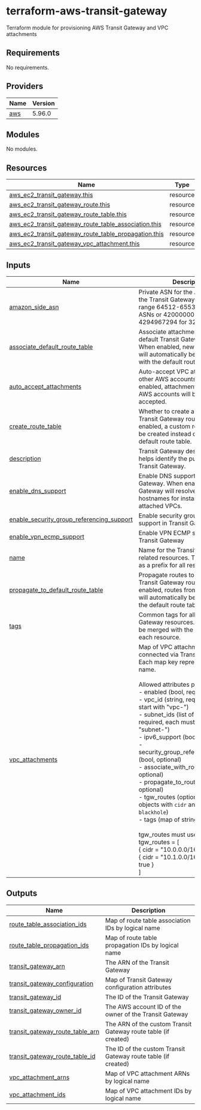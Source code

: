 # terraform-aws-transit-gateway

Terraform module for provisioning AWS Transit Gateway and VPC attachments

<!-- BEGIN_TF_DOCS -->
## Requirements

No requirements.

## Providers

| Name | Version |
|------|---------|
| <a name="provider_aws"></a> [aws](#provider\_aws) | 5.96.0 |

## Modules

No modules.

## Resources

| Name | Type |
|------|------|
| [aws_ec2_transit_gateway.this](https://registry.terraform.io/providers/hashicorp/aws/latest/docs/resources/ec2_transit_gateway) | resource |
| [aws_ec2_transit_gateway_route.this](https://registry.terraform.io/providers/hashicorp/aws/latest/docs/resources/ec2_transit_gateway_route) | resource |
| [aws_ec2_transit_gateway_route_table.this](https://registry.terraform.io/providers/hashicorp/aws/latest/docs/resources/ec2_transit_gateway_route_table) | resource |
| [aws_ec2_transit_gateway_route_table_association.this](https://registry.terraform.io/providers/hashicorp/aws/latest/docs/resources/ec2_transit_gateway_route_table_association) | resource |
| [aws_ec2_transit_gateway_route_table_propagation.this](https://registry.terraform.io/providers/hashicorp/aws/latest/docs/resources/ec2_transit_gateway_route_table_propagation) | resource |
| [aws_ec2_transit_gateway_vpc_attachment.this](https://registry.terraform.io/providers/hashicorp/aws/latest/docs/resources/ec2_transit_gateway_vpc_attachment) | resource |

## Inputs

| Name | Description | Type | Default | Required |
|------|-------------|------|---------|:--------:|
| <a name="input_amazon_side_asn"></a> [amazon\_side\_asn](#input\_amazon\_side\_asn) | Private ASN for the Amazon side of the Transit Gateway. Must be in the range 64512-65534 for 16-bit ASNs or 4200000000-4294967294 for 32-bit ASNs. | `number` | `64512` | no |
| <a name="input_associate_default_route_table"></a> [associate\_default\_route\_table](#input\_associate\_default\_route\_table) | Associate attachments with the default Transit Gateway route table. When enabled, new attachments will automatically be associated with the default route table. | `bool` | `true` | no |
| <a name="input_auto_accept_attachments"></a> [auto\_accept\_attachments](#input\_auto\_accept\_attachments) | Auto-accept VPC attachments from other AWS accounts. When enabled, attachments from other AWS accounts will be automatically accepted. | `bool` | `true` | no |
| <a name="input_create_route_table"></a> [create\_route\_table](#input\_create\_route\_table) | Whether to create a separate Transit Gateway route table. When enabled, a custom route table will be created instead of using the default route table. | `bool` | `true` | no |
| <a name="input_description"></a> [description](#input\_description) | Transit Gateway description. This helps identify the purpose of the Transit Gateway. | `string` | `""` | no |
| <a name="input_enable_dns_support"></a> [enable\_dns\_support](#input\_enable\_dns\_support) | Enable DNS support for the Transit Gateway. When enabled, the Transit Gateway will resolve DNS hostnames for instances in the attached VPCs. | `bool` | `true` | no |
| <a name="input_enable_security_group_referencing_support"></a> [enable\_security\_group\_referencing\_support](#input\_enable\_security\_group\_referencing\_support) | Enable security group referencing support in Transit Gateway | `bool` | `false` | no |
| <a name="input_enable_vpn_ecmp_support"></a> [enable\_vpn\_ecmp\_support](#input\_enable\_vpn\_ecmp\_support) | Enable VPN ECMP support in Transit Gateway | `bool` | `false` | no |
| <a name="input_name"></a> [name](#input\_name) | Name for the Transit Gateway and related resources. This will be used as a prefix for all resource names. | `string` | n/a | yes |
| <a name="input_propagate_to_default_route_table"></a> [propagate\_to\_default\_route\_table](#input\_propagate\_to\_default\_route\_table) | Propagate routes to the default Transit Gateway route table. When enabled, routes from attachments will automatically be propagated to the default route table. | `bool` | `true` | no |
| <a name="input_tags"></a> [tags](#input\_tags) | Common tags for all Transit Gateway resources. These tags will be merged with the Name tag for each resource. | `map(string)` | `{}` | no |
| <a name="input_vpc_attachments"></a> [vpc\_attachments](#input\_vpc\_attachments) | Map of VPC attachments to be connected via Transit Gateway. Each map key represents a logical name.<br/><br/>Allowed attributes per VPC:<br/>- enabled (bool, required)<br/>- vpc\_id (string, required, must start with "vpc-")<br/>- subnet\_ids (list of strings, required, each must start with "subnet-")<br/>- ipv6\_support (bool, optional)<br/>- security\_group\_referencing\_support (bool, optional)<br/>- associate\_with\_route\_table (bool, optional)<br/>- propagate\_to\_route\_table (bool, optional)<br/>- tgw\_routes (optional list of objects with `cidr` and optional `blackhole`)<br/>- tags (map of strings, optional)<br/><br/>tgw\_routes must use this structure:<br/>tgw\_routes = [<br/>  { cidr = "10.0.0.0/16" },<br/>  { cidr = "10.1.0.0/16", blackhole = true }<br/>] | <pre>map(object({<br/>    enabled    = bool<br/>    vpc_id     = string<br/>    subnet_ids = list(string)<br/><br/>    ipv6_support                       = optional(bool, false)<br/>    security_group_referencing_support = optional(bool, false)<br/>    associate_with_route_table         = optional(bool, false)<br/>    propagate_to_route_table           = optional(bool, false)<br/><br/>    tgw_routes = optional(list(object({<br/>      cidr      = string<br/>      blackhole = optional(bool, false)<br/>    })), [])<br/><br/>    tags = optional(map(string), {})<br/>  }))</pre> | `{}` | no |

## Outputs

| Name | Description |
|------|-------------|
| <a name="output_route_table_association_ids"></a> [route\_table\_association\_ids](#output\_route\_table\_association\_ids) | Map of route table association IDs by logical name |
| <a name="output_route_table_propagation_ids"></a> [route\_table\_propagation\_ids](#output\_route\_table\_propagation\_ids) | Map of route table propagation IDs by logical name |
| <a name="output_transit_gateway_arn"></a> [transit\_gateway\_arn](#output\_transit\_gateway\_arn) | The ARN of the Transit Gateway |
| <a name="output_transit_gateway_configuration"></a> [transit\_gateway\_configuration](#output\_transit\_gateway\_configuration) | Map of Transit Gateway configuration attributes |
| <a name="output_transit_gateway_id"></a> [transit\_gateway\_id](#output\_transit\_gateway\_id) | The ID of the Transit Gateway |
| <a name="output_transit_gateway_owner_id"></a> [transit\_gateway\_owner\_id](#output\_transit\_gateway\_owner\_id) | The AWS account ID of the owner of the Transit Gateway |
| <a name="output_transit_gateway_route_table_arn"></a> [transit\_gateway\_route\_table\_arn](#output\_transit\_gateway\_route\_table\_arn) | The ARN of the custom Transit Gateway route table (if created) |
| <a name="output_transit_gateway_route_table_id"></a> [transit\_gateway\_route\_table\_id](#output\_transit\_gateway\_route\_table\_id) | The ID of the custom Transit Gateway route table (if created) |
| <a name="output_vpc_attachment_arns"></a> [vpc\_attachment\_arns](#output\_vpc\_attachment\_arns) | Map of VPC attachment ARNs by logical name |
| <a name="output_vpc_attachment_ids"></a> [vpc\_attachment\_ids](#output\_vpc\_attachment\_ids) | Map of VPC attachment IDs by logical name |
<!-- END_TF_DOCS -->
